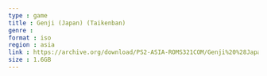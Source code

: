 ```yaml
---
type : game
title : Genji (Japan) (Taikenban)
genre : 
format : iso
region : asia
link : https://archive.org/download/PS2-ASIA-ROMS321COM/Genji%20%28Japan%29%20%28Taikenban%29.7z
size : 1.6GB
---
```

